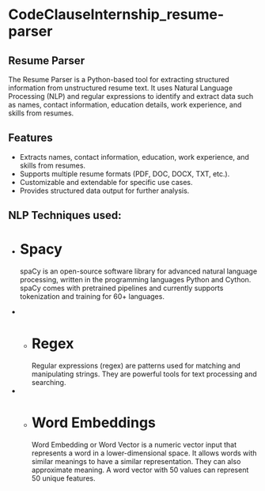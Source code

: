 # CodeClauseInternship_resume-parser

## Resume Parser
The Resume Parser is a Python-based tool for extracting structured information from unstructured resume text. It uses Natural Language Processing (NLP) and regular expressions to identify and extract data such as names, contact information, education details, work experience, and skills from resumes.

## Features
* Extracts names, contact information, education, work experience, and skills from resumes.
* Supports multiple resume formats (PDF, DOC, DOCX, TXT, etc.).
* Customizable and extendable for specific use cases.
* Provides structured data output for further analysis.

## NLP Techniques used:
* # Spacy
  spaCy is an open-source software library for advanced natural language processing, written in the programming languages Python and 
  Cython. spaCy comes with pretrained pipelines and currently supports tokenization and training for 60+ languages.

* * # Regex
      Regular expressions (regex) are patterns used for matching and manipulating strings. They are powerful tools for text processing and 
      searching.

* * # Word Embeddings
    Word Embedding or Word Vector is a numeric vector input that represents a word in a lower-dimensional space. It allows words with 
similar meanings to have a similar representation. They can also approximate meaning. A word vector with 50 values can represent 50 unique features.


      

